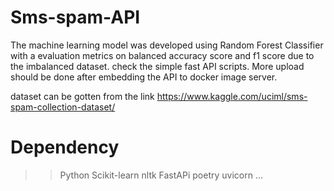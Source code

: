 # Sms-spam-API

The machine learning model was developed using Random Forest Classifier with a evaluation metrics on balanced accuracy score and f1 score due to the imbalanced dataset.
check the simple fast API scripts. 
More upload should be done after embedding the API to docker image server.

dataset can be gotten from the link https://www.kaggle.com/uciml/sms-spam-collection-dataset/

# Dependency
>> Python
>> Scikit-learn
>> nltk
>> FastAPi
>> poetry
>> uvicorn ...

